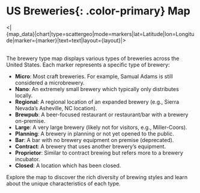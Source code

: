 # **US Breweries**{: .color-primary} Map

<|{map_data}|chart|type=scattergeo|mode=markers|lat=Latitude|lon=Longitude|marker={marker}|text=text|layout={layout}|>
<br/><br/>

The brewery type map displays various types of breweries across the United States. Each marker represents a specific type of brewery:

- **Micro**: Most craft breweries. For example, Samual Adams is still considered a microbrewery.
- **Nano**: An extremely small brewery which typically only distributes locally.
- **Regional**: A regional location of an expanded brewery (e.g., Sierra Nevada’s Asheville, NC location).
- **Brewpub**: A beer-focused restaurant or restaurant/bar with a brewery on-premise.
- **Large**: A very large brewery (likely not for visitors, e.g., Miller-Coors).
- **Planning**: A brewery in planning or not yet opened to the public.
- **Bar**: A bar with no brewery equipment on premise (deprecated).
- **Contract**: A brewery that uses another brewery’s equipment.
- **Proprietor**: Similar to contract brewing but refers more to a brewery incubator.
- **Closed**: A location which has been closed.

Explore the map to discover the rich diversity of brewing styles and learn about the unique characteristics of each type.
